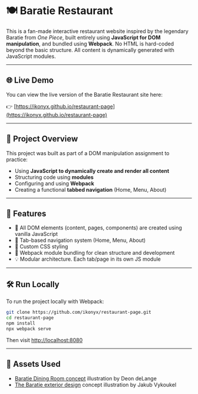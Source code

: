 # 🍽️ Baratie Restaurant 

This is a fan-made interactive restaurant website inspired by the legendary Baratie from *One Piece*, built entirely using **JavaScript for DOM manipulation**, and bundled using **Webpack**. No HTML is hard-coded beyond the basic structure. All content is dynamically generated with JavaScript modules.

---

## 🌐 Live Demo

You can view the live version of the Baratie Restaurant site here:

👉 [https://ikonyx.github.io/restaurant-page](https://ikonyx.github.io/restaurant-page)

---

## 🌊 Project Overview

This project was built as part of a DOM manipulation assignment to practice:

- Using **JavaScript to dynamically create and render all content**
- Structuring code using **modules**
- Configuring and using **Webpack**
- Creating a functional **tabbed navigation** (Home, Menu, About)

---

## 🧭 Features

- 🧱 All DOM elements (content, pages, components) are created using vanilla JavaScript
- 🧭 Tab-based navigation system (Home, Menu, About)
- 🎨 Custom CSS styling
- 🔀 Webpack module bundling for clean structure and development
- 💡 Modular architecture. Each tab/page in its own JS module

---

## 🛠️ Run Locally

To run the project locally with Webpack:

```bash
git clone https://github.com/ikonyx/restaurant-page.git
cd restaurant-page
npm install
npx webpack serve
```

Then visit [http://localhost:8080](http://localhost:8080)

---

## 🎨 Assets Used

- [Baratie Dining Room concept](https://www.richardbridgland.com/case-studies/blog-post-title-three-t2x6k-njdgr) illustration by Deon deLange
- [The Baratie exterior design](https://www.richardbridgland.com/case-studies/blog-post-title-three-t2x6k-njdgr) concept illustration by Jakub Vykoukel